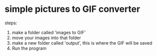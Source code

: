 # simple pictures to GIF converter

steps: 

1. make a folder called 'images to GIF'
2. move your images into that folder
3. make a new folder called 'output', this is where the GIF will be saved
4. Run the program
